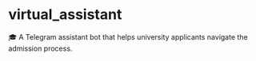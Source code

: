 # virtual_assistant
🎓 A Telegram assistant bot that helps university applicants navigate the admission process.
